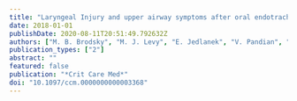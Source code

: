 ```yaml
---
title: "Laryngeal Injury and upper airway symptoms after oral endotracheal intubation with mechanical ventilation during critical care: a systematic review"
date: 2018-01-01
publishDate: 2020-08-11T20:51:49.792632Z
authors: ["M. B. Brodsky", "M. J. Levy", "E. Jedlanek", "V. Pandian", "B. Blackford", "C. Price", "G. Cole", "A. T. Hillel", "S. R. Best", "L. M. Akst"]
publication_types: ["2"]
abstract: ""
featured: false
publication: "*Crit Care Med*"
doi: "10.1097/ccm.0000000000003368"
---
```


